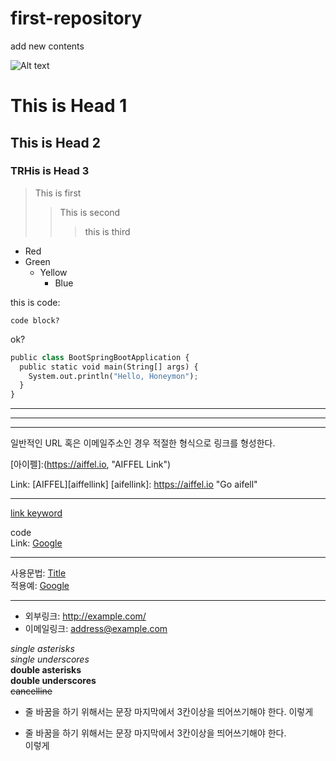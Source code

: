 # first-repository
add new contents

![Alt text](/Path/to/img.jpg)

# This is Head 1
## This is Head 2
### TRHis is Head 3

> This is first
>  > This is second
>  >   > this is third

* Red
* Green
  * Yellow
    * Blue

this is code:

    code block?
  
ok?


```python
public class BootSpringBootApplication {
  public static void main(String[] args) {
    System.out.println("Hello, Honeymon");
  }
}
```


* * *
***
- - -

일반적인 URL 혹은 이메일주소인 경우 적절한 형식으로 링크를 형성한다.

[아이펠]:(https://aiffel.io, "AIFFEL Link")

Link: [AIFFEL][aiffellink]
[aifellink]: https://aiffel.io "Go aifell"

- - -
[link keyword][id]

[id]: URL "Optional Title here"

code   
Link: [Google][googlelink]

[googlelink]: https://google.com "Go google"

- - -
사용문법: [Title](link)   
적용예: [Google](https://google.com, "google link")
- - -
* 외부링크: <http://example.com/>
* 이메일링크: <address@example.com>

*single asterisks*   
_single underscores_   
**double asterisks**   
__double underscores__   
~~cancelline~~

* 줄 바꿈을 하기 위해서는 문장 마지막에서 3칸이상을 띄어쓰기해야 한다. 
이렇게

* 줄 바꿈을 하기 위해서는 문장 마지막에서 3칸이상을 띄어쓰기해야 한다.   
이렇게

